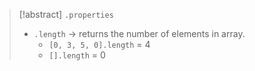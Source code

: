 >[!abstract] `.properties`
>- `.length` -> returns the number of elements in array.
>	- `[0, 3, 5, 0].length` = 4
>	- `[].length` = 0